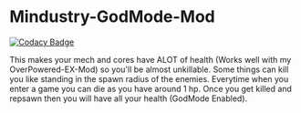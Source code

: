# Mindustry-GodMode-Mod

[![Codacy Badge](https://api.codacy.com/project/badge/Grade/60b382eecee143898fe13a5e188c0bd4)](https://www.codacy.com/manual/TheTerrarian101/Mindustry-GodMode-Mod?utm_source=github.com&amp;utm_medium=referral&amp;utm_content=TheTerrarian101/Mindustry-GodMode-Mod&amp;utm_campaign=Badge_Grade)

This makes your mech and cores have ALOT of health (Works well with my OverPowered-EX-Mod) so you'll be almost unkillable. Some things can kill you like standing in the spawn radius of the enemies.
Everytime when you enter a game you can die as you have around 1 hp. Once you get killed and repsawn then you will have all your health (GodMode Enabled).
